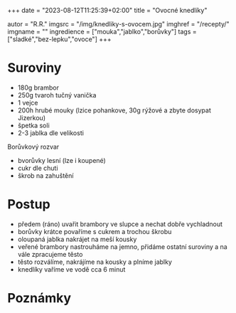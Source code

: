 +++
date = "2023-08-12T11:25:39+02:00"
title = "Ovocné knedlíky"

autor = "R.R."
imgsrc = "/img/knedliky-s-ovocem.jpg"
imghref = "/recepty/"
imgname = ""
ingredience = ["mouka","jablko","borůvky"]
tags = ["sladké","bez-lepku","ovoce"]
+++

# Suroviny 

- 180g brambor
- 250g tvaroh tučný vanička
- 1 vejce
- 200h hrubé mouky (lzice pohankove, 30g rýžové a zbyte dosypat Jizerkou)
- špetka soli
- 2-3 jablka dle velikosti

Borůvkový rozvar
- bvorůvky lesní  (lze i koupené)
- cukr dle chuti
- škrob na zahuštění

# Postup
- předem (ráno) uvařit brambory ve slupce a nechat dobře vychladnout
- borůvky krátce povaříme s cukrem a trochou škrobu
- oloupaná jablka nakrájet na meší kousky
- veřené brambory nastrouháme na jemno, přidáme ostatní suroviny a na vále zpracujeme těsto
- těsto rozválíme, nakrájíme na kousky a plníme jablky
- knedlíky vaříme ve vodě cca 6 minut




# Poznámky

<!--
-->
